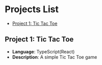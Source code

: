 # Projects List
- [Project 1: Tic Tac Toe](#project-1-tic-tac-toe)

## Project 1: Tic Tac Toe
- **Language**: TypeScript(React)
- **Description**: A simple Tic Tac Toe game